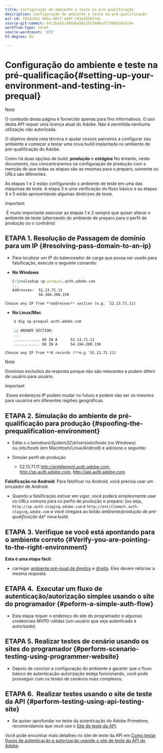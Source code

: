 ```yaml
---
title: Configuração do ambiente e teste na pré-qualificação
description: Configuração do ambiente e teste na pré-qualificação
exl-id: f822c0a1-045a-401f-a44f-742ed25bfcdc
source-git-commit: bfc3ba55c99daba561255760baf273b6538a3c6e
workflow-type: tm+mt
source-wordcount: '473'
ht-degree: 0%

---
```


# Configuração do ambiente e teste na pré-qualificação{#setting-up-your-environment-and-testing-in-prequal}

>[!NOTE]
>
>O conteúdo desta página é fornecido apenas para fins informativos. O uso desta API requer uma licença atual do Adobe. Não é permitida nenhuma utilização não autorizada.

O objetivo desta nota técnica é ajudar nossos parceiros a configurar seu ambiente e começar a testar uma nova build implantada no ambiente de pré-qualificação do Adobe.

Como há duas opções de build: ***produção*** e ***estágios*** No entanto, neste documento, nos concentraremos na configuração de produção com a menção de que todas as etapas são as mesmas para o preparo, somente os URLs são diferentes.

As etapas 1 e 2 estão configurando o ambiente de teste em uma das máquinas de teste. A etapa 3 é uma verificação do fluxo básico e as etapas 4 e 5 estão apresentando algumas diretrizes de teste.

>[!IMPORTANT]
>
> É muito importante executar as etapas 1 e 2 sempre que quiser alterar o ambiente de teste (alternando do ambiente de preparo para o perfil de produção ou o contrário)
 

## ETAPA 1. Resolução de Passagem de domínio para um IP {#resolving-pass-domain-to-an-ip}

* Para localizar um IP do balanceador de carga que possa ser usado para falsificação, execute o seguinte comando:

* **No Windows**

   ```cmd
   C:\>nslookup sp-prequal.auth.adobe.com
   ...
   Addresses:  52.13.71.11
               54.184.208.150
   ```

```Choose any IP from **addresses** section (e.g. `52.13.71.11)```

* **No Linux/Mac**

```sh
    $ dig sp-prequal.auth.adobe.com
    
    ;; ANSWER SECTION:
    ...
    ............ 60 IN A      52.13.71.11
    ............ 60 IN A      54.184.208.150
```

```Choose any IP from **A records (**e.g `52.13.71.11)```

>[!NOTE]
>
>Domínios excluídos da resposta porque não são relevantes e podem diferir de usuário para usuário.

>[!IMPORTANT]
>
> Esses endereços IP podem mudar no futuro e podem não ser os mesmos para usuários em diferentes regiões geográficas.


## ETAPA 2.  Simulação do ambiente de pré-qualificação para produção {#spoofing-the-prequalification-environment}

* Edite o *c:\\windows\\System32\\drivers\\etc\\hosts* (no Windows) ou */etc/hosts* (em Macintosh/Linux/Android) e adicione o seguinte:

* Simular perfil de produção
   * 52.13.71.11 http://entitlement.auth.adobe.com, http://sp.auth.adobe.com, http://api.auth.adobe.com

**Falsificação no Android:** Para falsificar no Android, você precisa usar um emulador de Android.

* Quando a falsificação estiver em vigor, você poderá simplesmente usar os URLs comuns para os perfis de produção e preparo: (ou seja, `http://sp.auth-staging.adobe.com` e `http://entitlement.auth-staging.adobe.com` e você chegará ao botão *ambiente/produção de pré-qualificação* da* nova build.


## ETAPA 3.  Verifique se você está apontando para o ambiente correto {#Verify-you-are-pointing-to-the-right-environment}

**Esta é uma etapa fácil:**

* carregar [ambiente pré-igual de direitos](https://entitlement-prequal.auth.adobe.com/environment.html) e [direito](https://entitlement.auth.adobe.com/environment.html). Eles devem retornar a mesma resposta.


## ETAPA 4.  Executar um fluxo de autenticação/autorização simples usando o site do programador {#peform-a-simple-auth-flow}

* Esta etapa requer o endereço do site do programador e algumas credenciais MVPD válidas (um usuário que seja autenticado e autorizado).

## ETAPA 5.  Realizar testes de cenário usando os sites do programador {#perform-scenario-testing-using-programmer-website}

* Depois de concluir a configuração do ambiente e garantir que o fluxo básico de autenticação-autorização esteja funcionando, você pode prosseguir com os testes de cenários mais complexos.


## ETAPA 6.  Realizar testes usando o site de teste da API {#perform-testing-using-api-testing-site}

* Se quiser aprofundar no teste da autenticação do Adobe Primetime, recomendamos que você use o [Site de teste da API](http://entitlement-prequal.auth.adobe.com/apitest/api.html).

Você pode encontrar mais detalhes no site de teste da API em [Como testar fluxos de autenticação e autorização usando o site de teste da API do Adobe](/help/authentication/test-authn-authz-flows-using-adobes-api-test-site.md).
